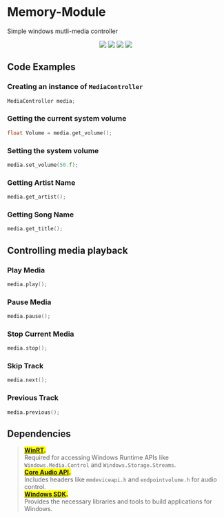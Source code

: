 # Memory-Module
Simple windows mutli-media controller 

<p align="center">
  <img src="https://img.shields.io/badge/C%2B%2B-00599C?style=for-the-badge&logo=c%2B%2B&logoColor=white">
  <img src="https://img.shields.io/badge/Visual_Studio-5C2D91?style=for-the-badge&logo=visual%20studio&logoColor=white">
  <img src="https://img.shields.io/badge/Windows-0078D6?style=for-the-badge&logo=windows&logoColor=white">
  <img src="https://img.shields.io/badge/license-GPL_3.0-blue?style=for-the-badge&logo=&logoColor=whit">
</p>

## Code Examples

### Creating an instance of `MediaController`
```cpp
MediaController media;
```

### Getting the current system volume
```cpp
float Volume = media.get_volume();
```

### Setting the system volume
```cpp
media.set_volume(50.f);
```

### Getting Artist Name
```cpp
media.get_artist();
```
### Getting Song Name
```cpp
media.get_title();
```

## Controlling media playback

### Play Media
```cpp
media.play();
```

### Pause Media
```cpp
media.pause();
```

### Stop Current Media
```cpp
media.stop();
```
### Skip Track
```cpp
media.next();
```
### Previous Track
```cpp
media.previous();
```

## Dependencies 
> <mark>**[WinRT](https://learn.microsoft.com/en-us/windows/uwp/cpp-and-winrt-apis/intro-to-using-cpp-with-winrt).**</mark><br>
> Required for accessing Windows Runtime APIs like `Windows.Media.Control` and `Windows.Storage.Streams`.  
> <mark>**[Core Audio API](https://learn.microsoft.com/en-us/windows/win32/coreaudio/core-audio-portal).**</mark><br>
> Includes headers like `mmdeviceapi.h` and `endpointvolume.h` for audio control.  
> <mark>**[Windows SDK](https://developer.microsoft.com/en-us/windows/downloads/sdk-archive/).**</mark><br>
> Provides the necessary libraries and tools to build applications for Windows.  


